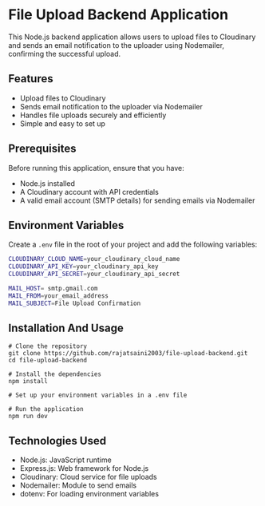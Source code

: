 # File Upload Backend Application

This Node.js backend application allows users to upload files to Cloudinary and sends an email notification to the uploader using Nodemailer, confirming the successful upload.

## Features

- Upload files to Cloudinary
- Sends email notification to the uploader via Nodemailer
- Handles file uploads securely and efficiently
- Simple and easy to set up

## Prerequisites

Before running this application, ensure that you have:

- Node.js installed
- A Cloudinary account with API credentials
- A valid email account (SMTP details) for sending emails via Nodemailer

## Environment Variables

Create a `.env` file in the root of your project and add the following variables:

```bash
CLOUDINARY_CLOUD_NAME=your_cloudinary_cloud_name
CLOUDINARY_API_KEY=your_cloudinary_api_key
CLOUDINARY_API_SECRET=your_cloudinary_api_secret

MAIL_HOST= smtp.gmail.com
MAIL_FROM=your_email_address
MAIL_SUBJECT=File Upload Confirmation
```
## Installation And Usage
```
# Clone the repository
git clone https://github.com/rajatsaini2003/file-upload-backend.git
cd file-upload-backend

# Install the dependencies
npm install

# Set up your environment variables in a .env file

# Run the application
npm run dev

```
## Technologies Used
- Node.js: JavaScript runtime
- Express.js: Web framework for Node.js
- Cloudinary: Cloud service for file uploads
- Nodemailer: Module to send emails
- dotenv: For loading environment variables
